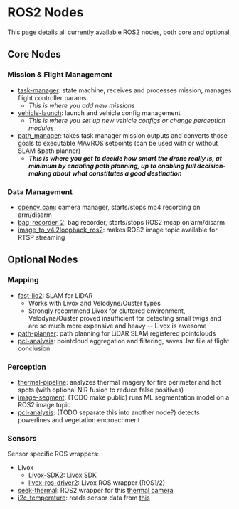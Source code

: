 # ROS2 Nodes

This page details all currently available ROS2 nodes, both core and optional.

## Core Nodes

### Mission & Flight Management
* [task-manager](https://github.com/robotics-88/task-manager): state machine, receives and processes mission, manages flight controller params
    - *This is where you add new missions*
* [vehicle-launch](https://github.com/robotics-88/vehicle-launch): launch and vehicle config management
    - *This is where you set up new vehicle configs or change perception modules*
* [path_manager](https://github.com/robotics-88/path-manager): takes task manager mission outputs and converts those goals to executable MAVROS setpoints (can be used with or without SLAM &path planner)
    - ***This is where you get to decide how smart the drone really is, at minimum by enabling path planning, up to enabling full decision-making about what constitutes a good destination***

### Data Management
* [opencv_cam](https://github.com/robotics-88/opencv_cam): camera manager, starts/stops mp4 recording on arm/disarm
* [bag_recorder_2](https://github.com/robotics-88/bag_recorder_2): bag recorder, starts/stops ROS2 mcap on arm/disarm
* [image_to_v4l2loopback_ros2](https://github.com/robotics-88/image_to_v4l2loopback_ros2): makes ROS2 image topic available for RTSP streaming

## Optional Nodes

### Mapping

* [fast-lio2](https://github.com/robotics-88/fast-lio2): SLAM for LiDAR
    - Works with Livox and Velodyne/Ouster types 
    - Strongly recommend Livox for cluttered environment, Velodyne/Ouster proved insufficient for detecting small twigs and are so much more expensive and heavy -- Livox is awesome
* [path-planner](https://github.com/robotics-88/path-planner): path planning for LiDAR SLAM registered pointclouds
* [pcl-analysis](https://github.com/robotics-88/pcl-analysis): pointcloud aggregation and filtering, saves .laz file at flight conclusion

### Perception

* [thermal-pipeline](https://github.com/robotics-88/thermal-pipeline): analyzes thermal imagery for fire perimeter and hot spots (with optional NIR fusion to reduce false positives)
* [image-segment](https://github.com/robotics-88/image-segment): (TODO make public) runs ML segmentation model on a ROS2 image topic
* [pcl-analysis](https://github.com/robotics-88/pcl-analysis): (TODO separate this into another node?) detects powerlines and vegetation encroachment

### Sensors
Sensor specific ROS wrappers:

* Livox
    - [Livox-SDK2](https://github.com/Livox-SDK/Livox-SDK2): Livox SDK
    - [livox-ros-driver2](https://github.com/Livox-SDK/livox_ros_driver2): Livox ROS wrapper (ROS1/2)
* [seek-thermal](https://github.com/robotics-88/seek-thermal): ROS2 wrapper for this [thermal camera](https://www.thermal.com/mosaic-core.html)
* [i2c_temperature](https://github.com/robotics-88/i2c_temperature): reads sensor data from [this](https://www.adafruit.com/product/4821)